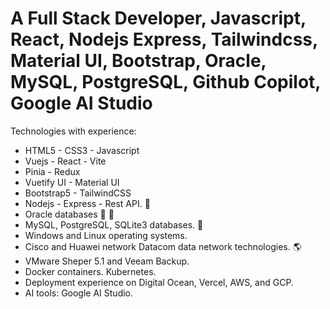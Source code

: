 # A Full Stack Developer, Javascript, React, Nodejs Express, Tailwindcss, Material UI, Bootstrap, Oracle, MySQL, PostgreSQL, Github Copilot, Google AI Studio

Technologies with experience:

- HTML5 - CSS3 - Javascript
- Vuejs - React - Vite
- Pinia - Redux
- Vuetify UI - Material UI
- Bootstrap5 - TailwindCSS
- Nodejs - Express - Rest API. 💪
- Oracle databases 💪 💯
- MySQL, PostgreSQL, SQLite3 databases. 💪
- Windows and Linux operating systems.
- Cisco and Huawei network Datacom data network technologies. 🌎
- VMware Sheper 5.1 and Veeam Backup.
- Docker containers. Kubernetes.
- Deployment experience on Digital Ocean, Vercel, AWS, and GCP.
- AI tools: Google AI Studio.
